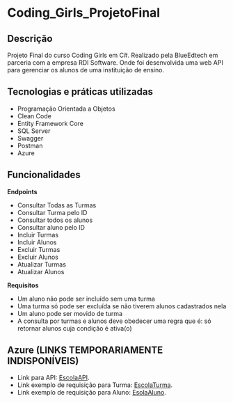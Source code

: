 # Coding_Girls_ProjetoFinal

## Descrição
Projeto Final do curso Coding Girls em C#. Realizado pela BlueEdtech em parceria com a empresa RDI Software. Onde foi desenvolvida uma web API para gerenciar os alunos de uma instituição de ensino.

## Tecnologias e práticas utilizadas
- Programação Orientada a Objetos
- Clean Code
- Entity Framework Core
- SQL Server
- Swagger
- Postman
- Azure 

## Funcionalidades
**Endpoints**
- Consultar Todas as Turmas
- Consultar Turma pelo ID
- Consultar todos os alunos
- Consultar aluno pelo ID
- Incluir Turmas
- Incluir Alunos
- Excluir Turmas
- Excluir Alunos
- Atualizar Turmas
- Atualizar Alunos

**Requisitos**
- Um aluno não pode ser incluído sem uma turma
- Uma turma só pode ser excluída se não tiverem alunos cadastrados nela
- Um aluno pode ser movido de turma
- A consulta por turmas e alunos deve obedecer uma regra que é: só retornar alunos cuja condição é ativa(o)

## Azure (LINKS TEMPORARIAMENTE INDISPONÍVEIS)
- Link para API: [EscolaAPI](https://escola20220701200820.azurewebsites.net/).
- Link exemplo de requisição para Turma: [EscolaTurma](https://escola20220701200820.azurewebsites.net/api/Turma).
- Link exemplo de requisição para Aluno: [EsolaAluno](https://escola20220701200820.azurewebsites.net/api/Aluno).


